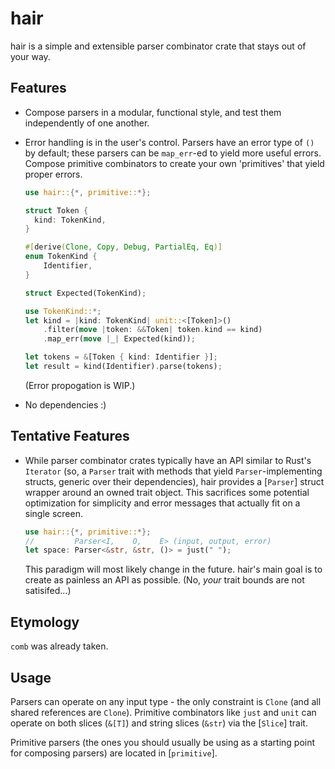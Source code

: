 # hair

hair is a simple and extensible parser combinator crate that stays out of your way.

## Features

 - Compose parsers in a modular, functional style, and test them independently of one another.

 - Error handling is in the user's control. Parsers have an error type of `()`
   by default; these parsers can be `map_err`-ed to yield more useful errors.
   Compose primitive combinators to create your own 'primitives' that yield
   proper errors.

   ```rust
   use hair::{*, primitive::*};

   struct Token {
     kind: TokenKind,
   }

   #[derive(Clone, Copy, Debug, PartialEq, Eq)]
   enum TokenKind {
       Identifier,
   }

   struct Expected(TokenKind);

   use TokenKind::*;
   let kind = |kind: TokenKind| unit::<[Token]>()
       .filter(move |token: &&Token| token.kind == kind)
       .map_err(move |_| Expected(kind));

   let tokens = &[Token { kind: Identifier }];
   let result = kind(Identifier).parse(tokens);
   ````

   (Error propogation is WIP.)

 - No dependencies :)

## Tentative Features

 - While parser combinator crates typically have an API similar to
   Rust's `Iterator` (so, a `Parser` trait with methods that yield
   `Parser`-implementing structs, generic over their dependencies), hair
   provides a [`Parser`] struct wrapper around an owned trait object. This
   sacrifices some potential optimization for simplicity and error messages that
   actually fit on a single screen.

   ```rust
   use hair::{*, primitive::*};
   //         Parser<I,    O,    E> (input, output, error)
   let space: Parser<&str, &str, ()> = just(" ");
   ```

   This paradigm will most likely change in the future. hair's main goal is
   to create as painless an API as possible. (No, *your* trait bounds are not
   satisifed...)

## Etymology

`comb` was already taken.

## Usage

Parsers can operate on any input type - the only constraint is `Clone` (and all
shared references are `Clone`). Primitive combinators like `just` and `unit`
can operate on both slices (`&[T]`) and string slices (`&str`) via the [`Slice`]
trait.

Primitive parsers (the ones you should usually be using as a starting point for
composing parsers) are located in [`primitive`].
